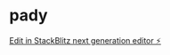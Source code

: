 # pady

[Edit in StackBlitz next generation editor ⚡️](https://stackblitz.com/~/github.com/michel47/pady)